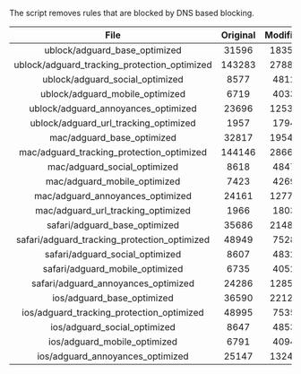 The script removes rules that are blocked by DNS based blocking.


| File | Original | Modified |
|:----:|:-----:|:-----:|
| ublock/adguard_base_optimized | 31596 | 18359 |
| ublock/adguard_tracking_protection_optimized | 143283 | 27882 |
| ublock/adguard_social_optimized | 8577 | 4812 |
| ublock/adguard_mobile_optimized | 6719 | 4033 |
| ublock/adguard_annoyances_optimized | 23696 | 12538 |
| ublock/adguard_url_tracking_optimized | 1957 | 1794 |
| mac/adguard_base_optimized | 32817 | 19546 |
| mac/adguard_tracking_protection_optimized | 144146 | 28665 |
| mac/adguard_social_optimized | 8618 | 4847 |
| mac/adguard_mobile_optimized | 7423 | 4269 |
| mac/adguard_annoyances_optimized | 24161 | 12779 |
| mac/adguard_url_tracking_optimized | 1966 | 1803 |
| safari/adguard_base_optimized | 35686 | 21489 |
| safari/adguard_tracking_protection_optimized | 48949 | 7528 |
| safari/adguard_social_optimized | 8607 | 4832 |
| safari/adguard_mobile_optimized | 6735 | 4052 |
| safari/adguard_annoyances_optimized | 24286 | 12853 |
| ios/adguard_base_optimized | 36590 | 22124 |
| ios/adguard_tracking_protection_optimized | 48995 | 7535 |
| ios/adguard_social_optimized | 8647 | 4853 |
| ios/adguard_mobile_optimized | 6791 | 4094 |
| ios/adguard_annoyances_optimized | 25147 | 13248 |